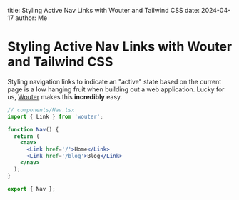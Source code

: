 title: Styling Active Nav Links with Wouter and Tailwind CSS
date: 2024-04-17
author: Me

# Styling Active Nav Links with Wouter and Tailwind CSS

Styling navigation links to indicate an "active" state based on the current page is a low hanging fruit when building out a web application. Lucky for us, [Wouter](https://github.com/molefrog/wouter?tab=readme-ov-file#how-do-i-make-a-link-active-for-the-current-route) makes this **incredibly** easy.

```jsx
// components/Nav.tsx
import { Link } from 'wouter';

function Nav() {
  return (
    <nav>
      <Link href='/'>Home</Link>
      <Link href='/blog'>Blog</Link>
    </nav>
  );
}

export { Nav };
```

